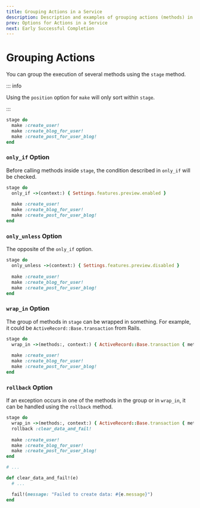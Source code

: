 ```yaml
---
title: Grouping Actions in a Service
description: Description and examples of grouping actions (methods) in a service
prev: Options for Actions in a Service
next: Early Successful Completion
---
```


# Grouping Actions

You can group the execution of several methods using the `stage` method.

::: info

Using the `position` option for `make` will only sort within `stage`.

:::

```ruby
stage do
  make :create_user!
  make :create_blog_for_user!
  make :create_post_for_user_blog!
end
```

### `only_if` Option

Before calling methods inside `stage`, the condition described in `only_if` will be checked.

```ruby {2}
stage do
  only_if ->(context:) { Settings.features.preview.enabled }
  
  make :create_user!
  make :create_blog_for_user!
  make :create_post_for_user_blog!
end
```

### `only_unless` Option

The opposite of the `only_if` option.

```ruby {2}
stage do
  only_unless ->(context:) { Settings.features.preview.disabled }
  
  make :create_user!
  make :create_blog_for_user!
  make :create_post_for_user_blog!
end
```

### `wrap_in` Option

The group of methods in `stage` can be wrapped in something.
For example, it could be `ActiveRecord::Base.transaction` from Rails.

```ruby {2}
stage do
  wrap_in ->(methods:, context:) { ActiveRecord::Base.transaction { methods.call } }
  
  make :create_user!
  make :create_blog_for_user!
  make :create_post_for_user_blog!
end
```

### `rollback` Option

If an exception occurs in one of the methods in the group or in `wrap_in`, it can be handled using the `rollback` method.

```ruby {3,12}
stage do
  wrap_in ->(methods:, context:) { ActiveRecord::Base.transaction { methods.call } }
  rollback :clear_data_and_fail!
  
  make :create_user!
  make :create_blog_for_user!
  make :create_post_for_user_blog!
end

# ...

def clear_data_and_fail!(e)
  # ...

  fail!(message: "Failed to create data: #{e.message}")
end
```
